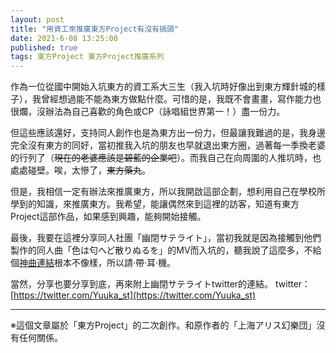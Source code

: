 ```yaml
---
layout: post
title: "用資工來推廣東方Project有沒有搞頭"
date: 2021-6-08 13:25:00
published: true
tags: 東方Project 東方Project推廣系列
---
```


作為一位從國中開始入坑東方的資工系大三生（我入坑時好像出到東方輝針城的樣子），我曾經想過能不能為東方做點什麼。可惜的是，我既不會畫畫，寫作能力也很爛，沒辦法為自己喜歡的角色或CP（詠唱組世界第一！）盡一份力。

但這些應該還好，支持同人創作也是為東方出一份力，但最讓我難過的是，我身邊完全沒有東方的同好，當初推我入坑的朋友也早就退出東方圈，過著每一季換老婆的行列了（~~現在的老婆應該是碧藍的企業吧~~）。而我自己在向周圍的人推坑時，也處處碰壁。唉，太慘了，~~東方藥丸~~。

但是，我相信一定有辦法來推廣東方，所以我開啟這部企劃，想利用自己在學校所學到的知識，來推廣東方。我希望，能讓偶然來到這裡的訪客，知道有東方Project這部作品，如果感到興趣，能夠開始接觸。

最後，我要在這裡分享同人社團「幽閉サテライト」，當初我就是因為接觸到他們製作的同人曲「色は匂へど散りぬるを」的MV而入坑的，聽我說了這麼多，不給個[神曲連結](https://youtu.be/NpgaGhAW9So)根本不像樣，所以請‧帶‧耳‧機。

當然，分享也要分享到底，再來附上幽閉サテライトtwitter的連結。
twitter：[https://twitter.com/Yuuka_st](https://twitter.com/Yuuka_st)
- - -
※這個文章屬於「東方Project」的二次創作。和原作者的「上海アリス幻樂団」沒有任何關係。
